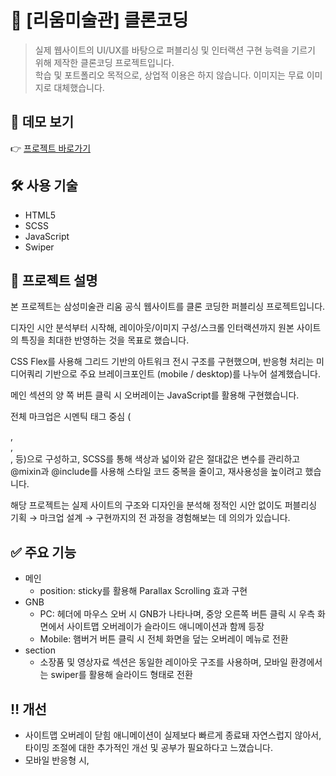 # 🎨 [리움미술관] 클론코딩
> 실제 웹사이트의 UI/UX를 바탕으로 퍼블리싱 및 인터랙션 구현 능력을 기르기 위해 제작한 클론코딩 프로젝트입니다.  
> 학습 및 포트폴리오 목적으로, 상업적 이용은 하지 않습니다. 이미지는 무료 이미지로 대체했습니다.



## 🔗 데모 보기

👉 [프로젝트 바로가기](https://nahojoo.github.io/leeum-ui-clone/)


## 🛠 사용 기술

+ HTML5 
+ SCSS 
+ JavaScript
+ Swiper


## 📌 프로젝트 설명 

본 프로젝트는 삼성미술관 리움 공식 웹사이트를 클론 코딩한 퍼블리싱 프로젝트입니다.

디자인 시안 분석부터 시작해, 레이아웃/이미지 구성/스크롤 인터랙션까지 원본 사이트의 특징을 최대한 반영하는 것을 목표로 했습니다.

CSS Flex를 사용해 그리드 기반의 아트워크 전시 구조를 구현했으며,
반응형 처리는 미디어쿼리 기반으로 주요 브레이크포인트 (mobile / desktop)를 나누어 설계했습니다.

메인 섹션의 양 쪽 버튼 클릭 시 오버레이는 JavaScript를 활용해 구현했습니다.

전체 마크업은 시멘틱 태그 중심 (<section>, <nav>, <main>, 등)으로 구성하고,
SCSS를 통해 색상과 넓이와 같은 절대값은 변수를 관리하고 
@mixin과 @include를 사용해 스타일 코드 중복을 줄이고, 재사용성을 높이려고 했습니다.

해당 프로젝트는 실제 사이트의 구조와 디자인을 분석해
정적인 시안 없이도 퍼블리싱 기획 → 마크업 설계 → 구현까지의 전 과정을 경험해보는 데 의의가 있습니다.


## ✅ 주요 기능

+ 메인
  + position: sticky를 활용해 Parallax Scrolling 효과 구현
+ GNB 
  + PC: 헤더에 마우스 오버 시 GNB가 나타나며, 중앙 오른쪽 버튼 클릭 시 우측 화면에서 사이트맵 오버레이가 슬라이드 애니메이션과 함께 등장
  + Mobile: 햄버거 버튼 클릭 시 전체 화면을 덮는 오버레이 메뉴로 전환
+ section
  + 소장품 및 영상자료 섹션은 동일한 레이아웃 구조를 사용하며, 모바일 환경에서는 swiper를 활용해 슬라이드 형태로 전환

## ‼️ 개선 

+ 사이트맵 오버레이 닫힘 애니메이션이 실제보다 빠르게 종료돼 자연스럽지 않아서, 타이밍 조절에 대한 추가적인 개선 및 공부가 필요하다고 느꼈습니다.
+ 모바일 반응형 시, 




